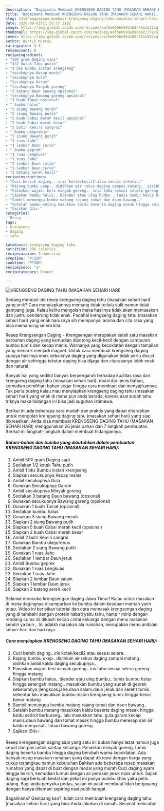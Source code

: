 ```yaml
---
description: "Bagaimana Membuat KRENGSENG DAGING TAHU (MASAKAN SEHARI HARI), Lezat"
title: "Bagaimana Membuat KRENGSENG DAGING TAHU (MASAKAN SEHARI HARI), Lezat"
slug: 1314-bagaimana-membuat-krengseng-daging-tahu-masakan-sehari-hari-lezat
date: 2020-09-02T21:58:57.216Z
image: https://img-global.cpcdn.com/recipes/aafbe0096e89da82/751x532cq70/krengseng-daging-tahu-masakan-sehari-hari-foto-resep-utama.jpg
thumbnail: https://img-global.cpcdn.com/recipes/aafbe0096e89da82/751x532cq70/krengseng-daging-tahu-masakan-sehari-hari-foto-resep-utama.jpg
cover: https://img-global.cpcdn.com/recipes/aafbe0096e89da82/751x532cq70/krengseng-daging-tahu-masakan-sehari-hari-foto-resep-utama.jpg
author: Bertie Murray
ratingvalue: 4.3
reviewcount: 8
recipeingredient:
- "500 gram Daging sapi"
- "1/2 kotak Tahu putih"
- "1 bks Bumbu instan krengseng"
- "secukupnya Kecap manis"
- "secukupnya Gula"
- "Secukupnya Garam"
- "secukupnya Minyak goreng"
- "3 batang Daun bawang opsional"
- "secukupnya Bawang goreng opsional"
- "1 buah Tomat opsional"
- " bumbu halus"
- "3 siung Bawang merah"
- "2 siung Bawang putih"
- "5 buah Cabai merah kecil opsional"
- "2 buah Cabai merah besar"
- "2 butir Kemiri sangrai"
- " Bumbu ukeprebus"
- "2 siung Bawang putih"
- "1 ruas Jahe"
- "1 lembar Daun jeruk"
- " Bumbu geprek"
- "1 ruas Lengkuas"
- "1 ruas Jahe"
- "2 lembar Daun salam"
- "1 lembar Daun jeruk"
- "2 batang sereh kecil"
recipeinstructions:
- "Cuci bersih daging.. iris kotak/kecil2 atau sesuai selera.."
- "Rajang bumbu ukep.. didihkan air rebus daging sampai matang.. sisihkan ambil kaldu daging secukupnya.."
- "Panaskan wajan. beri minyak goreng.. iris tahu sesuai selera goreng hingga matang"
- "Siapkan bumbu halus.. blender atau uleg bumbu.. tumis bumbu halus hingga setengah matang.. masukkan bumbu yang sudah di geprek sebelumnya (lengkuas.jahe.daun salam.daun jeruk.dan sereh) tumis sebentar lalu masukkan bumbu instan krengseng tumis hingga benar benar matang"
- "Sambil menunggu bumbu matang rajang tomat dan daun bawang.."
- "Setelah bumbu matang masukkan kaldu beserta daging masak hingga kaldu sedikit berkurang.. lalu masukkan tahu. gula.garam.kecap manis.daun bawang dan tomat masak hingga bumbu meresap dan air kaldu menyusut.. taburi bawang goreng"
- "Sajikan 😊👍✨"
categories:
- Resep
tags:
- krengseng
- daging
- tahu

katakunci: krengseng daging tahu 
nutrition: 256 calories
recipecuisine: Indonesian
preptime: "PT25M"
cooktime: "PT58M"
recipeyield: "1"
recipecategory: Dinner

---
```



![KRENGSENG DAGING TAHU (MASAKAN SEHARI HARI)](https://img-global.cpcdn.com/recipes/aafbe0096e89da82/751x532cq70/krengseng-daging-tahu-masakan-sehari-hari-foto-resep-utama.jpg)

Sedang mencari ide resep krengseng daging tahu (masakan sehari hari) yang unik? Cara menyiapkannya memang tidak terlalu sulit namun tidak gampang juga. Kalau keliru mengolah maka hasilnya tidak akan memuaskan dan justru cenderung tidak enak. Padahal krengseng daging tahu (masakan sehari hari) yang enak harusnya sih mempunyai aroma dan cita rasa yang bisa memancing selera kita.

Resep Krengsengan Daging - Krengsengan merupakan salah satu masakan berbahan daging yang kemudian dipotong kecil-kecil dengan campuran bumbu tumis dan kecap manis. Warnanya yang kecoklatan dengan tampilan yang menarik menjadi magnet. Untuk cara membuat krengseng daging supaya hasilnya enak sebaiknya daging yang digunakan tidak perlu dicuci dengan air sehingga tekstur daging bisa dijaga dan citarasanya lebih enak dan natural.

Banyak hal yang sedikit banyak berpengaruh terhadap kualitas rasa dari krengseng daging tahu (masakan sehari hari), mulai dari jenis bahan, kemudian pemilihan bahan segar hingga cara membuat dan menyajikannya. Tak perlu pusing kalau mau menyiapkan krengseng daging tahu (masakan sehari hari) yang enak di mana pun anda berada, karena asal sudah tahu triknya maka hidangan ini bisa jadi suguhan istimewa.


Berikut ini ada beberapa cara mudah dan praktis yang dapat diterapkan untuk mengolah krengseng daging tahu (masakan sehari hari) yang siap dikreasikan. Anda bisa membuat KRENGSENG DAGING TAHU (MASAKAN SEHARI HARI) menggunakan 26 jenis bahan dan 7 langkah pembuatan. Berikut ini langkah-langkah dalam membuat hidangannya.

<!--inarticleads1-->

##### Bahan-bahan dan bumbu yang dibutuhkan dalam pembuatan KRENGSENG DAGING TAHU (MASAKAN SEHARI HARI):

1. Ambil 500 gram Daging sapi
1. Sediakan 1/2 kotak Tahu putih
1. Ambil 1 bks Bumbu instan krengseng
1. Siapkan secukupnya Kecap manis
1. Ambil secukupnya Gula
1. Gunakan Secukupnya Garam
1. Ambil secukupnya Minyak goreng
1. Sediakan 3 batang Daun bawang (opsional)
1. Gunakan secukupnya Bawang goreng (opsional)
1. Gunakan 1 buah Tomat (opsional)
1. Sediakan  bumbu halus
1. Gunakan 3 siung Bawang merah
1. Siapkan 2 siung Bawang putih
1. Siapkan 5 buah Cabai merah kecil (opsional)
1. Siapkan 2 buah Cabai merah besar
1. Ambil 2 butir Kemiri sangrai
1. Gunakan  Bumbu ukep/rebus
1. Sediakan 2 siung Bawang putih
1. Gunakan 1 ruas Jahe
1. Sediakan 1 lembar Daun jeruk
1. Ambil  Bumbu geprek
1. Gunakan 1 ruas Lengkuas
1. Sediakan 1 ruas Jahe
1. Siapkan 2 lembar Daun salam
1. Siapkan 1 lembar Daun jeruk
1. Siapkan 2 batang sereh kecil


Selamat mencoba krengsengan daging Jawa Timur! Kalau untuk masakan di mana dagingnya dicampurkan ke bumbu dalam keadaan mentah yach tetap. Video ini berisikan tutorial dan cara memasak krengsengan daging yang di tambahi dengan protein nabati yaitu tahu, hampir mirip dengan rendang cuma ini dikasih kecap.cintai keluarga dengan menu masakan sendiri ya bun ,. Ini adalah masakan ala rumahan, merupakan menu andalan sehari-hari dan hari raya. 

<!--inarticleads2-->

##### Cara menyiapkan KRENGSENG DAGING TAHU (MASAKAN SEHARI HARI):

1. Cuci bersih daging.. iris kotak/kecil2 atau sesuai selera..
1. Rajang bumbu ukep.. didihkan air rebus daging sampai matang.. sisihkan ambil kaldu daging secukupnya..
1. Panaskan wajan. beri minyak goreng.. iris tahu sesuai selera goreng hingga matang
1. Siapkan bumbu halus.. blender atau uleg bumbu.. tumis bumbu halus hingga setengah matang.. masukkan bumbu yang sudah di geprek sebelumnya (lengkuas.jahe.daun salam.daun jeruk.dan sereh) tumis sebentar lalu masukkan bumbu instan krengseng tumis hingga benar benar matang
1. Sambil menunggu bumbu matang rajang tomat dan daun bawang..
1. Setelah bumbu matang masukkan kaldu beserta daging masak hingga kaldu sedikit berkurang.. lalu masukkan tahu. gula.garam.kecap manis.daun bawang dan tomat masak hingga bumbu meresap dan air kaldu menyusut.. taburi bawang goreng
1. Sajikan 😊👍✨


Resep krengsengan daging sapi yang satu ini bukan hanya lezat namun juga cepat dan pas untuk santap keluarga. Panaskan minyak goreng, tumis daging beserta bumbu hingga daging berubah warna kecoklatan. Ada banyak resep masakan rumahan yang dapat dikreasi dengan harga yang cukup terjangkau namun kebutuhan Bahkan ada beberapa resep masakan rumahan yang dapat di buat dengan modal yang murah Cuci daging ayam hingga bersih, kemudian lumuri dengan air perasan jeruk nipis untuk. Sajian daging sapi berkuah kental dan pekat ini punya bumbu khas yaitu petis udang. Bagi anda penyuka pedas, sajian ini pasti membuat lidah bergoyang dengan hanya ditemani sepiring nasi putih hangat. 

Bagaimana? Gampang kan? Itulah cara membuat krengseng daging tahu (masakan sehari hari) yang bisa Anda lakukan di rumah. Selamat mencoba!
